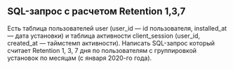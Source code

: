 <h2> SQL-запрос с расчетом Retention 1,3,7</h2>
Есть таблица пользователей user (user_id — id пользователя, installed_at — дата установки) и таблица активности client_session (user_id, created_at — таймстемп активности).
Написать SQL-запрос который считает Retention 1, 3, 7 дня по пользователям с группировкой установок по месяцам (с января 2020-го года).
